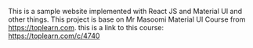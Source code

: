This is a sample website implemented with React JS and Material UI and other things. This project is base on Mr Masoomi Material UI Course
from https://toplearn.com.
this is a link to this course:
https://toplearn.com/c/4740